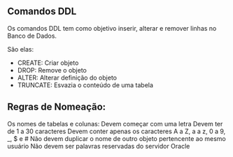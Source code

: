 
## Comandos DDL

Os comandos DDL tem como objetivo inserir, alterar e remover linhas no Banco de Dados.

São elas:

- CREATE: Criar objeto
- DROP: Remove o objeto
- ALTER: Alterar definição do objeto
- TRUNCATE: Esvazia o conteúdo de uma tabela


## Regras de Nomeação:

Os nomes de tabelas e colunas:
Devem começar com uma letra
Devem ter de 1 a 30 caracteres
Devem conter apenas os caracteres A a Z, a a z, 0 a 9, _, $ e #
Não devem duplicar o nome de outro objeto pertencente ao mesmo usuário
Não devem ser palavras reservadas do servidor Oracle


